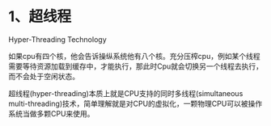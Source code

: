 # 1、超线程

Hyper-Threading Technology

如果cpu有四个核，他会告诉操纵系统他有八个核。充分压榨cpu，例如某个线程需要等待资源加载到缓存中，才能执行，那此时Cpu就会切换另一个线程去执行，而不会处于空闲状态。

超线程(hyper-threading)本质上就是CPU支持的同时多线程(simultaneous multi-threading)技术，简单理解就是对CPU的虚拟化，一颗物理CPU可以被操作系统当做多颗CPU来使用。